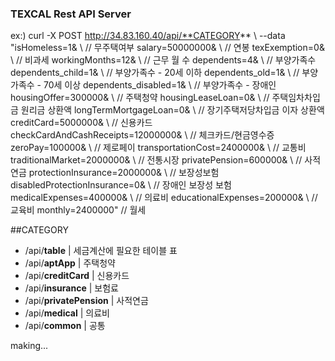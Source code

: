 ### TEXCAL Rest API Server
ex:)
curl -X POST http://34.83.160.40/api/**CATEGORY** \ 
--data "isHomeless=1& \                         // 무주택여부
        salary=50000000& \                      // 연봉
        texExemption=0& \                       // 비과세
        workingMonths=12& \                     // 근무 월 수
        dependents=4& \                         // 부양가족수
        dependents_child=1& \                   // 부양가족수 - 20세 이하
        dependents_old=1& \                     // 부양가족수 - 70세 이상
        dependents_disabled=1& \                // 부양가족수 - 장애인
        housingOffer=300000& \                  // 주택청약
        housingLeaseLoan=0& \                   // 주택임차차입금 원리금 상환액
        longTermMortgageLoan=0& \               // 장기주택저당차입금 이자 상환액
        creditCard=5000000& \                   // 신용카드
        checkCardAndCashReceipts=12000000& \    // 체크카드/현금영수증
        zeroPay=100000& \                       // 제로페이
        transportationCost=2400000& \           // 교통비
        traditionalMarket=2000000& \            // 전통시장
        privatePension=600000& \                // 사적연금
        protectionInsurance=2000000& \          // 보장성보험
        disabledProtectionInsurance=0& \        // 장애인 보장성 보험
        medicalExpenses=400000& \               // 의료비
        educationalExpenses=200000& \           // 교육비
        monthly=2400000"                        // 월세

##CATEGORY
 - /api/**table**               | 세금계산에 필요한 테이블 표
 - /api/**aptApp**              | 주택청약
 - /api/**creditCard**          | 신용카드
 - /api/**insurance**           | 보험료
 - /api/**privatePension**      | 사적연금
 - /api/**medical**             | 의료비
 - /api/**common**              | 공통

making...